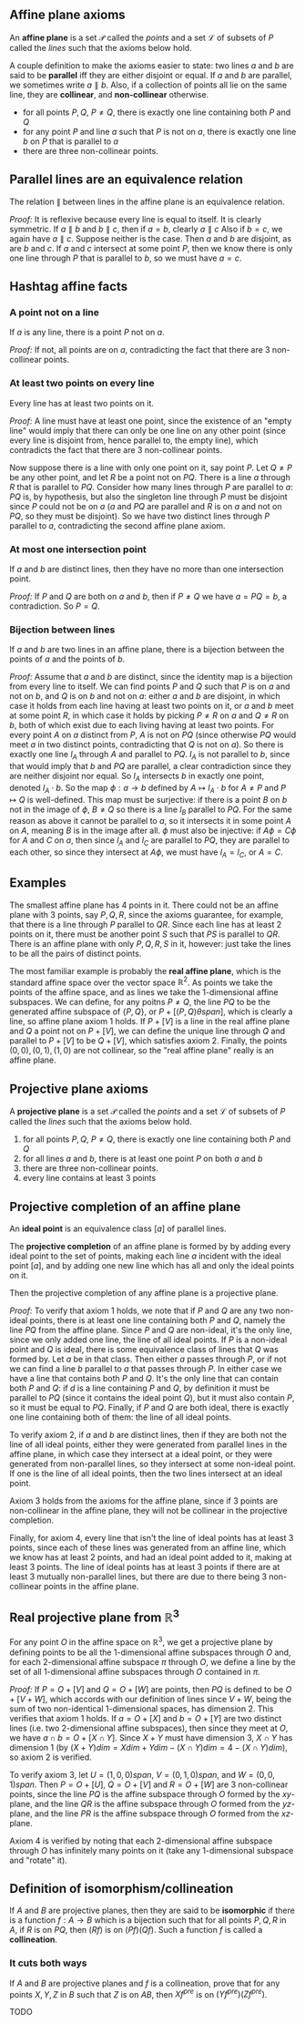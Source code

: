 ## Affine plane axioms
An **affine plane** is a set $\mathcal{P}$ called the *points* and a set $\mathcal{L}$ of subsets of $P$ called the *lines* such that the axioms below hold.

A couple definition to make the axioms easier to state: two lines $a$ and $b$ are said to be **parallel** iff they are either disjoint or equal. If $a$ and $b$ are parallel, we sometimes write $a \parallel b$. Also, if a collection of points all lie on the same line, they are **collinear**, and **non-collinear** otherwise.

 - for all points $P, Q$, $P \neq Q$, there is exactly one line containing both $P$ and $Q$
 - for any point $P$ and line $a$ such that $P$ is not on $a$, there is exactly one line $b$ on $P$ that is parallel to $a$
 - there are three non-collinear points.

## Parallel lines are an equivalence relation
The relation $\parallel$ between lines in the affine plane is an equivalence relation.

*Proof:* It is reflexive because every line is equal to itself. It is clearly symmetric. If $a \parallel b$ and $b \parallel c$, then if $a = b$, clearly $a \parallel c$ Also if $b = c$, we again have $a \parallel c$. Suppose neither is the case. Then $a$ and $b$ are disjoint, as are $b$ and $c$. If $a$ and $c$ intersect at some point $P$, then we know there is only one line through $P$ that is parallel to $b$, so we must have $a = c$.

## Hashtag affine facts
### A point not on a line
If $a$ is any line, there is a point $P$ not on $a$.

*Proof:* If not, all points are on $a$, contradicting the fact that there are 3 non-collinear points.

### At least two points on every line
Every line has at least two points on it.

*Proof:* A line must have at least one point, since the existence of an "empty line" would imply that there can only be one line on any other point (since every line is disjoint from, hence parallel to, the empty line), which contradicts the fact that there are 3 non-collinear points.

Now suppose there is a line with only one point on it, say point $P$. Let $Q \neq P$ be any other point, and let $R$ be a point not on $PQ$. There is a line $a$ through $R$ that is parallel to $PQ$. Consider how many lines through $P$ are parallel to $a$: $PQ$ is, by hypothesis, but also the singleton line through $P$ must be disjoint since $P$ could not be on $a$ ($a$ and $PQ$ are parallel and $R$ is on $a$ and not on $PQ$, so they must be disjoint). So we have two distinct lines through $P$ parallel to $a$, contradicting the second affine plane axiom.

### At most one intersection point
If $a$ and $b$ are distinct lines, then they have no  more than one intersection point.

*Proof:* If $P$ and $Q$ are both on $a$ and $b$, then if $P \neq Q$ we have $a = PQ = b$, a contradiction. So $P = Q$.

### Bijection between lines
If $a$ and $b$ are two lines in an affine plane, there is a bijection between the points of $a$ and the points of $b$.

*Proof:* Assume that $a$ and $b$ are distinct, since the identity map is a bijection from every line to itself. We can find points $P$ and $Q$ such that $P$ is on $a$ and not on $b$, and $Q$ is on $b$ and not on $a$: either $a$ and $b$ are disjoint, in which case it holds from each line having at least two points on it, or $a$ and $b$ meet at some point $R$, in which case it holds by picking $P \neq R$ on $a$ and $Q \neq R$ on $b$, both of which exist due to each living having at least two points. For every point $A$ on $a$ distinct from $P$, $A$ is not on $PQ$ (since otherwise $PQ$ would meet $a$ in two distinct points, contradicting that $Q$ is not on $a$). So there is exactly one line $l_A$ through $A$ and parallel to $PQ$. $l_A$ is not parallel to $b$, since that would imply that $b$ and $PQ$ are parallel, a clear contradiction since they are neither disjoint nor equal. So $l_A$ intersects $b$ in exactly one point, denoted $l_A \cdot b$. So the map $\phi: a \to b$ defined by $A \mapsto l_A \cdot b$ for $A \neq P$ and $P \mapsto Q$ is well-defined. This map must be surjective: if there is a point $B$ on $b$ not in the image of $\phi$, $B \neq Q$ so there is a line $l_B$ parallel to $PQ$. For the same reason as above it cannot be parallel to $a$, so it intersects it in some point $A$ on $A$, meaning $B$ is in the image after all. $\phi$ must also be injective: if $A \phi = C \phi$ for $A$ and $C$ on $a$, then since $l_A$ and $l_C$ are parallel to $PQ$, they are parallel to each other, so since they intersect at $A \phi$, we must have $l_A = l_C$, or $A = C$.


## Examples
The smallest affine plane has 4 points in it. There could not be an affine plane with 3 points, say $P, Q, R$, since the axioms guarantee, for example, that there is a line through $P$ parallel to $QR$. Since each line has at least 2 points on it, there must be another point $S$ such that $PS$ is parallel to $QR$. There is an affine plane with only $P, Q, R, S$ in it, however: just take the lines to be all the pairs of distinct points.

The most familiar example is probably the **real affine plane**, which is the standard affine space over the vector space $\mathbb{R}^2$. As points we take the points of the affine space, and as lines we take the 1-dimensional affine subspaces. We can define, for any poitns $P \neq Q$, the line $PQ$ to be the generated affine subspace of $\{P, Q\}$, or $P + [(P, Q) \theta span]$, which is clearly a line, so affine plane axiom 1 holds. If $P + [V]$ is a line in the real affine plane and $Q$ a point not on $P + [V]$, we can define the unique line through $Q$ and parallel to $P + [V]$ to be $Q + [V]$, which satisfies axiom 2. Finally, the points $(0, 0), (0, 1), (1, 0)$ are not collinear, so the "real affine plane" really is an affine plane.

## Projective plane axioms
A **projective plane** is a set $\mathcal{P}$ called the *points* and a set $\mathcal{L}$ of subsets of $P$ called the *lines* such that the axioms below hold.

 1. for all points $P, Q$, $P \neq Q$, there is exactly one line containing both $P$ and $Q$
 2. for all lines $a$ and $b$, there is at least one point $P$ on both $a$ and $b$
 3. there are three non-collinear points.
 4. every line contains at least 3 points


## Projective completion of an affine plane
An **ideal point** is an equivalence class $[a]$ of parallel lines.

The **projective completion** of an affine plane is formed by by adding every ideal point to the set of points, making each line $a$ incident with the ideal point $[a]$, and by adding one new line which has all and only the ideal points on it.

Then the projective completion of any affine plane is a projective plane.

*Proof:* To verify that axiom 1 holds, we note that if $P$ and $Q$ are any two non-ideal points, there is at least one line containing both $P$ and $Q$, namely the line $PQ$ from the affine plane. Since $P$ and $Q$ are non-ideal, it's the only line, since we only added one line, the line of all ideal points. If $P$ is a non-ideal point and $Q$ is ideal, there is some equivalence class of lines that $Q$ was formed by. Let $a$ be in that class. Then either $a$ passes through $P$, or if not we can find a line $b$ parallel to $a$ that passes through $P$. In either case we have a line that contains both $P$ and $Q$. It's the only line that can contain both $P$ and $Q$: if $d$ is a line containing $P$ and $Q$, by definition it must be parallel to $PQ$ (since it contains the ideal point $Q$), but it must also contain $P$, so it must be equal to $PQ$. Finally, if $P$ and $Q$ are both ideal, there is exactly one line containing both of them: the line of all ideal points.

To verify axiom 2, if $a$ and $b$ are distinct lines, then if they are both not the line of all ideal points, either they were generated from parallel lines in the affine plane, in which case they intersect at a ideal point, or they were generated from non-parallel lines, so they intersect at some non-ideal point. If one is the line of all ideal points, then the two lines intersect at an ideal point.

Axiom 3 holds from the axioms for the affine plane, since if 3 points are non-collinear in the affine plane, they will not be collinear in the projective completion.

Finally, for axiom 4, every line that isn't the line of ideal points has at least 3 points, since each of these lines was generated from an affine line, which we know has at least 2 points, and had an ideal point added to it, making at least 3 points. The line of ideal points has at least 3 points if there are at least 3 mutually non-parallel lines, but there are due to there being 3 non-collinear points in the affine plane.


## Real projective plane from $\mathbb{R}^3$
For any point $O$ in the affine space on $\mathbb{R}^3$, we get a projective plane by defining points to be all the 1-dimensional affine subspaces through $O$ and, for each 2-dimensional affine subspace $\pi$ through $O$, we define a line by the set of all 1-dimensional affine subspaces through $O$ contained in $\pi$.

*Proof:* If $P = O+[V]$ and $Q = O+[W]$ are points, then $PQ$ is defined to be $O+[V+W]$, which accords with our definition of lines since $V+W$, being the sum of two non-identical 1-dimensional spaces, has dimension 2. This verifies that axiom 1 holds. If $a = O + [X]$ and $b = O + [Y]$ are two distinct lines (i.e. two 2-dimensional affine subspaces), then since they meet at $O$, we have $a \cap b = O + [X \cap Y]$. Since $X+Y$ must have dimension 3, $X \cap Y$ has dimension 1 (by $(X+Y) dim = X dim + Y dim - (X \cap Y) dim = 4 - (X \cap Y) dim$), so axiom 2 is verified. 

To verify axiom 3, let $U = (1, 0, 0) span$, $V = (0, 1, 0) span$, and $W = (0, 0, 1) span$. Then $P = O + [U]$, $Q = O + [V]$ and $R = O + [W]$ are 3 non-collinear points, since the line $PQ$ is the affine subspace through $O$ formed by the $xy$-plane, and the line $QR$ is the affine subspace through $O$ formed from the $yz$-plane, and the line $PR$ is the affine subspace through $O$ formed from the $xz$-plane.

Axiom 4 is verified by noting that each $2$-dimensional affine subspace through $O$ has infinitely many points on it (take any $1$-dimensional subspace and "rotate" it).


## Definition of isomorphism/collineation
If $A$ and $B$ are projective planes, then they are said to be **isomorphic** if there is a function $f: A \to B$ which is a bijection such that for all points $P, Q, R$ in $A$, if $R$ is on $PQ$, then $(Rf)$ is on $(Pf)(Qf)$. Such a function $f$ is called a **collineation**.

### It cuts both ways
If $A$ and $B$ are projective planes and $f$ is a collineation, prove that for any points $X, Y, Z$ in $B$ such that $Z$ is on $AB$, then $X f^{pre}$ is on $(Y f^{pre})(Z f^{pre})$.

TODO

